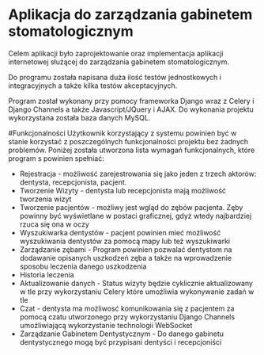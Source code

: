 # Aplikacja do zarządzania gabinetem stomatologicznym

Celem aplikacji było zaprojektowanie oraz implementacja aplikacji internetowej służącej do zarządzania gabinetem stomatologicznym. 

Do programu została napisana duża ilość testów jednostkowych i integracyjnych a także kilka testów akceptacyjnych.

Program został wykonany przy pomocy frameworka Django wraz z Celery i Django Channels a także Javascript/JQuery i AJAX. Do wykonania projektu wykorzystana została baza danych MySQL.

#Funkcjonalności
Użytkownik korzystający z systemu powinien być w stanie korzystać z poszczególnych funkcjonalności projektu bez żadnych problemów. Poniżej została utworzona lista wymagań funkcjonalnych, które program s powinien spełniać:
- Rejestracja - możliwość zarejestrowania się jako jeden z trzech aktorów: dentysta, recepcjonista, pacjent.
- Tworzenie Wizyty - dentysta lub recepcjonista mają możliwość tworzenia wizyt
- Tworzenie pacjentów - możliwy jest wgląd do zębów pacjenta. Zęby powinny być wyświetlane w postaci graficznej, gdyż wtedy najbardziej rzuca się ona w oczy
- Wyszukiwarka dentystów - pacjent powinien mieć możliwość wyszukiwania dentystów za pomocą mapy lub też wyszukiwarki
- Zarządzanie zębami - Program powinien pozwalać dentystom na dodawanie opisanych uszkodzeń zęba a także na wprowadzenie sposobu leczenia danego uszkodzenia
- Historia leczenia
- Aktualizowanie danych - Status wizyty będzie cyklicznie aktualizowany w tle przy wykorzystaniu Celery które umożliwia wykonywanie zadań w tle
- Czat - dentysta ma możliwosć komunikowania się z pacjentem za pomocą czatu utworzonego przy wykorzystaniu Django Channels umożliwiającą wykorzystanie technologii WebSocket
- Zarządzanie Gabinetem Dentystycznym - Do danego gabinetu dentystycznego mogą być przypisani dentyści i recepcjoniści

